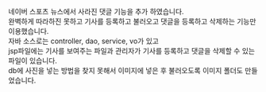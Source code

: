 네이버 스포츠 뉴스에서 사라진 댓글 기능을 추가 하였습니다.<br>
완벽하게 따라하진 못하고 기사를 등록하고 불러오고 댓글을 등록하고 삭제하는 기능만 이용했습니다.<br>
자바 소스로는 controller, dao, service, vo가 있고 <br>
jsp파일에는 기사를 보여주는 파일과 관리자가 기사를 등록하고 댓글을 삭제할 수 있는 파일이 있습니다.<br>
db에 사진을 넣는 방법을 찾지 못해서 이미지에 넣은 후 불러오도록 이미지 폴더도 만들었습니다.<br>
